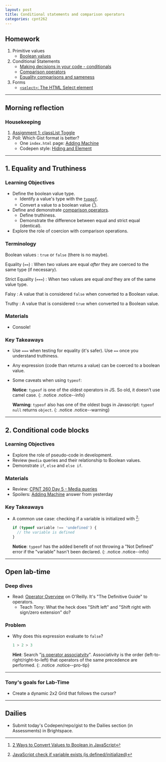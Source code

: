 ```yaml
---
layout: post
title: Conditional statements and comparison operators
categories: cpnt262
---
```


## Homework
1. Primitive values
    - [Boolean values](https://developer.mozilla.org/en-US/docs/Glossary/Boolean)
2. Conditional Statements
    - [Making decisions in your code - conditionals](https://developer.mozilla.org/en-US/docs/Learn/JavaScript/Building_blocks/conditionals)
    - [Comparison operators](https://developer.mozilla.org/en-US/docs/Web/JavaScript/Guide/Expressions_and_Operators#comparison_operators)
    - [Equality comparisons and sameness](https://developer.mozilla.org/en-US/docs/Web/JavaScript/Equality_comparisons_and_sameness)
3. Forms
    - [`<select>`: The HTML Select element](https://developer.mozilla.org/en-US/docs/Web/HTML/Element/select)

---
## Morning reflection
### Housekeeping
1. [Assignment 1: classList Toggle](https://github.com/sait-wbdv/assessments/tree/master/cpnt262/assignment-1)
2. Poll: Which Gist format is better?
    - One `index.html` page: [Adding Machine](https://gist.github.com/acidtone/41311f0c2ae259445de4e6ca3b400edc)
    - Codepen style: [Hiding and Element](https://gist.github.com/acidtone/61ae09c7efb6a504010d17199e41510e)

---

## 1. Equality and Truthiness
### Learning Objectives
- Define the boolean value type.
  - Identify a value's type with the [`typeof`](https://developer.mozilla.org/en-US/docs/Web/JavaScript/Reference/Operators/typeof).
  - Convert a value to a boolean value ([^1]).
- Define and demonstrate [comparison operators](https://developer.mozilla.org/en-US/docs/Web/JavaScript/Guide/Expressions_and_Operators#comparison_operators).
  - Define truthiness.
  - Demonstrate the difference between equal and strict equal (identical).
- Explore the role of coercion with comparison operations.

[^1]: [2 Ways to Convert Values to Boolean in JavaScript](https://www.samanthaming.com/tidbits/19-2-ways-to-convert-to-boolean/)

### Terminology
Boolean values
: `true` or `false` (there is no maybe).

Equality (`==`)
: When two values are equal _after_ they are coerced to the same type (if necessary).

Strict Equality (`===`)
: When two values are equal _and_ they are of the same value type.

Falsy
: A value that is considered `false` when converted to a Boolean value.

Truthy
: A value that is considered `true` when converted to a Boolean value.

### Materials
- Console!

### Key Takeaways
- Use `===` when testing for equality (it's safer). Use `==` once you understand truthiness.
- Any expression (code than returns a value) can be coerced to a boolean value.
- Some caveats when using `typeof`:

  **Notice**: `typeof` is one of the oldest operators in JS. So old, it doesn't use camel case.
  {:  .notice .notice--info}

  **Warning**: `typeof` also has one of the oldest bugs in Javascript: `typeof null` returns `object`.
  {:  .notice .notice--warning}

[^2]: [JavaScript check if variable exists (is defined/initialized)](https://stackoverflow.com/questions/5113374/javascript-check-if-variable-exists-is-defined-initialized)

---

## 2. Conditional code blocks
### Learning Objectives
- Explore the role of pseudo-code in development.
- Review `@media` queries and their relationship to Boolean values.
- Demonstrate `if`, `else` and `else if`.


### Materials
- Review: [CPNT 260 Day 5 - Media queries](https://sait-wbdv.github.io/winter-2021/cpnt260/media-queries-icons/)
- Spoilers: [Adding Machine](https://gist.github.com/acidtone/1b036a8d2f1e5b7f398462cc957f64dc) answer from yesterday

### Key Takeaways
- A common use case: checking if a variable is initialized with [^2]:
    
  ```js
  if (typeof variable !== 'undefined') {
    // the variable is defined
  }
  ```

  **Notice**: `typeof` has the added benefit of not throwing a "Not Defined" error if the "variable" hasn't been declared.
  {:  .notice .notice--info}
  
---

## Open lab-time
### Deep dives
- Read: [Operator Overview](https://www.oreilly.com/library/view/javascript-the-definitive/9781449393854/ch04s07.html) on O'Reilly. It's "The Definitive Guide" to operators.
  - Teach Tony: What the heck does "Shift left" and "Shift right with sign/zero extension" do?

### Problem
- Why does this expression evaluate to `false`?

    ```js
    1 > 2 > 3
    ```

    **Hint**: Search "[js operator associatvity](https://www.google.com/search?q=js+operator+precedence+and+associativity)". Associativity is the order (left-to-right/right-to-left) that operators of the same precedence are performed.
    {:  .notice .notice--pro-tip}

---

### Tony's goals for Lab-Time
- Create a dynamic 2x2 Grid that follows the cursor?

---

## Dailies
- Submit today's Codepen/repo/gist to the Dailies section (in Assessments) in Brightspace.